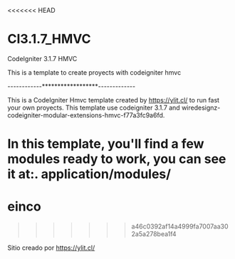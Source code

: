 <<<<<<< HEAD
# CI3.1.7_HMVC
CodeIgniter 3.1.7 HMVC

This is a template to create proyects with codeigniter hmvc

------------******************-------------

This is a CodeIgniter Hmvc template created by https://ylit.cl/ to run fast your own proyects. This template use codeigniter 3.1.7 and wiredesignz-codeigniter-modular-extensions-hmvc-f77a3fc9a6fd.

In this template, you'll find a few modules ready to work, you can see it at:.
application/modules/
=======
# einco
>>>>>>> a46c0392af14a4999fa7007aa302a5a278bea1f4

Sitio creado por https://ylit.cl/
